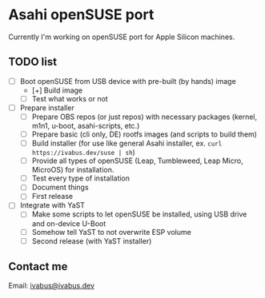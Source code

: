 # Asahi openSUSE port

Currently I'm working on openSUSE port for Apple Silicon machines.

## TODO list

- [ ] Boot openSUSE from USB device with pre-built (by hands) image
  - [+] Build image
  - [ ] Test what works or not
- [ ] Prepare installer
  - [ ] Prepare OBS repos (or just repos) with necessary packages (kernel, m1n1, u-boot, asahi-scripts, etc.)
  - [ ] Prepare basic (cli only, DE) rootfs images (and scripts to build them)
  - [ ] Build installer (for use like general Asahi installer, ex. `curl https://ivabus.dev/suse | sh`)
  - [ ] Provide all types of openSUSE (Leap, Tumbleweed, Leap Micro, MicroOS) for installation.
  - [ ] Test every type of installation
  - [ ] Document things
  - [ ] First release
- [ ] Integrate with YaST
  - [ ] Make some scripts to let openSUSE be installed, using USB drive and on-device U-Boot
  - [ ] Somehow tell YaST to not overwrite ESP volume
  - [ ] Second release (with YaST installer)

## Contact me

Email: <ivabus@ivabus.dev>
